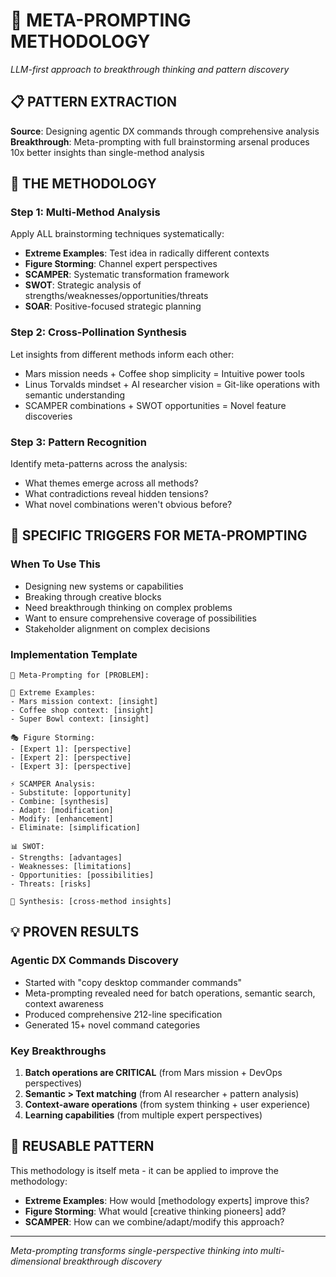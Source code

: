 # 🧠 META-PROMPTING METHODOLOGY

*LLM-first approach to breakthrough thinking and pattern discovery*

## 📋 **PATTERN EXTRACTION**

**Source**: Designing agentic DX commands through comprehensive analysis
**Breakthrough**: Meta-prompting with full brainstorming arsenal produces 10x better insights than single-method analysis

## 🎯 **THE METHODOLOGY**

### **Step 1: Multi-Method Analysis**
Apply ALL brainstorming techniques systematically:
- **Extreme Examples**: Test idea in radically different contexts
- **Figure Storming**: Channel expert perspectives  
- **SCAMPER**: Systematic transformation framework
- **SWOT**: Strategic analysis of strengths/weaknesses/opportunities/threats
- **SOAR**: Positive-focused strategic planning

### **Step 2: Cross-Pollination Synthesis**
Let insights from different methods inform each other:
- Mars mission needs + Coffee shop simplicity = Intuitive power tools
- Linus Torvalds mindset + AI researcher vision = Git-like operations with semantic understanding
- SCAMPER combinations + SWOT opportunities = Novel feature discoveries

### **Step 3: Pattern Recognition**
Identify meta-patterns across the analysis:
- What themes emerge across all methods?
- What contradictions reveal hidden tensions?
- What novel combinations weren't obvious before?

## 🚀 **SPECIFIC TRIGGERS FOR META-PROMPTING**

### **When To Use This**
- Designing new systems or capabilities
- Breaking through creative blocks  
- Need breakthrough thinking on complex problems
- Want to ensure comprehensive coverage of possibilities
- Stakeholder alignment on complex decisions

### **Implementation Template**
```
🧠 Meta-Prompting for [PROBLEM]:

🔮 Extreme Examples:
- Mars mission context: [insight]
- Coffee shop context: [insight]  
- Super Bowl context: [insight]

🎭 Figure Storming:
- [Expert 1]: [perspective]
- [Expert 2]: [perspective]
- [Expert 3]: [perspective]

⚡ SCAMPER Analysis:
- Substitute: [opportunity]
- Combine: [synthesis]
- Adapt: [modification]
- Modify: [enhancement]
- Eliminate: [simplification]

📊 SWOT:
- Strengths: [advantages]
- Weaknesses: [limitations]
- Opportunities: [possibilities]
- Threats: [risks]

🎯 Synthesis: [cross-method insights]
```

## 💡 **PROVEN RESULTS**

### **Agentic DX Commands Discovery**
- Started with "copy desktop commander commands"
- Meta-prompting revealed need for batch operations, semantic search, context awareness
- Produced comprehensive 212-line specification
- Generated 15+ novel command categories

### **Key Breakthroughs**
1. **Batch operations are CRITICAL** (from Mars mission + DevOps perspectives)
2. **Semantic > Text matching** (from AI researcher + pattern analysis)  
3. **Context-aware operations** (from system thinking + user experience)
4. **Learning capabilities** (from multiple expert perspectives)

## 🔄 **REUSABLE PATTERN**

This methodology is itself meta - it can be applied to improve the methodology:
- **Extreme Examples**: How would [methodology experts] improve this?
- **Figure Storming**: What would [creative thinking pioneers] add?
- **SCAMPER**: How can we combine/adapt/modify this approach?

---

*Meta-prompting transforms single-perspective thinking into multi-dimensional breakthrough discovery*